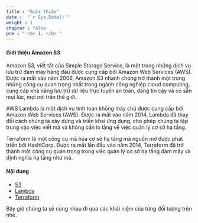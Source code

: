 ```yaml
---
title : "Giới thiệu"
date :  "`r Sys.Date()`" 
weight : 1 
chapter : false
pre : " <b> 1. </b> "
---
```


#### Giới thiệu Amazon S3

Amazon S3, viết tắt của Simple Storage Service, là một trong những dịch vụ lưu trữ đám mây hàng đầu được cung cấp bởi Amazon Web Services (AWS). Được ra mắt vào năm 2006, Amazon S3 nhanh chóng trở thành một trong những công cụ quan trọng nhất trong ngành công nghiệp cloud computing, cung cấp khả năng lưu trữ dữ liệu trực tuyến an toàn, đáng tin cậy và có sẵn mọi lúc, mọi nơi trên thế giới.


AWS Lambda là một dịch vụ tính toán không máy chủ được cung cấp bởi Amazon Web Services (AWS). Được ra mắt vào năm 2014, Lambda đã thay đổi cách chúng ta xây dựng và triển khai ứng dụng, cho phép chúng ta tập trung vào việc viết mã và không cần lo lắng về việc quản lý cơ sở hạ tầng.


Terraform là một công cụ mã hóa cơ sở hạ tầng mã nguồn mở được phát triển bởi HashiCorp. Được ra mắt lần đầu vào năm 2014, Terraform đã trở thành một công cụ quan trọng trong việc quản lý cơ sở hạ tầng đám mây và định nghĩa hạ tầng như mã.

#### Nội dung

- [S3](1.1-s3/)
- [Lambda](1.2-lambda/)
- [Terraform](1.3-terraform/)

Bây giờ chúng ta sẽ cùng nhau đi qua các khái niệm của từng đối tượng trên nhé.
